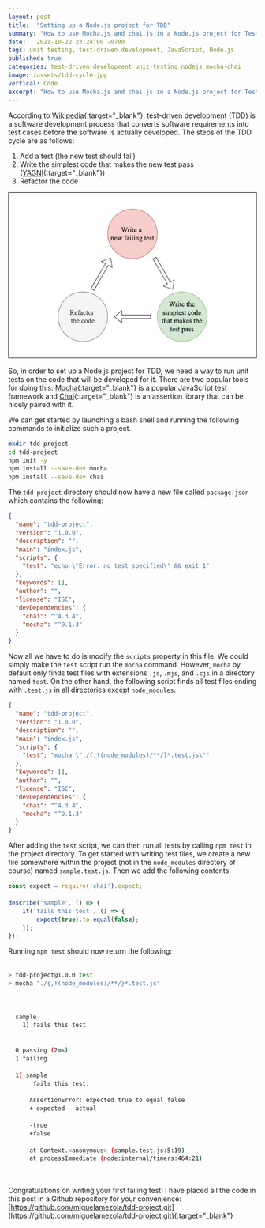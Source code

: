 ```yaml
---
layout: post
title:  "Setting up a Node.js project for TDD"
summary: "How to use Mocha.js and chai.js in a Node.js project for Test-Driven Development (TDD)"
date:   2021-10-22 23:24:00 -0700
tags: unit testing, test-driven development, JavaScript, Node.js
published: true
categories: test-driven-development unit-testing nodejs mocha-chai
image: /assets/tdd-cycle.jpg
vertical: Code
excerpt: "How to use Mocha.js and chai.js in a Node.js project for Test-Driven Development (TDD)"
---
```


According to [Wikipedia](https://en.wikipedia.org/wiki/Test-driven_development){:target="_blank"}, test-driven development (TDD) is a software development process that converts software requirements into test cases before the software is actually developed.  The steps of the TDD cycle are as follows:

1. Add a test (the new test should fail)
2. Write the simplest code that makes the new test pass ([YAGNI](https://www.martinfowler.com/bliki/Yagni.html){:target="_blank"})
3. Refactor the code

![TDD Cycle](/assets/tdd-cycle.jpg)

So, in order to set up a Node.js project for TDD, we need a way to run unit tests on the code that will be developed for it.  There are two popular tools for doing this: [Mocha](https://mochajs.org){:target="_blank"} is a popular JavaScript test framework and [Chai](https://www.chaijs.com){:target="_blank"} is an assertion library that can be nicely paired with it.

We can get started by launching a bash shell and running the following commands to initialize such a project.

```bash
mkdir tdd-project
cd tdd-project
npm init -y
npm install --save-dev mocha
npm install --save-dev chai
```

The `tdd-project` directory should now have a new file called `package.json` which contains the following:

```json
{
  "name": "tdd-project",
  "version": "1.0.0",
  "description": "",
  "main": "index.js",
  "scripts": {
    "test": "echo \"Error: no test specified\" && exit 1"
  },
  "keywords": [],
  "author": "",
  "license": "ISC",
  "devDependencies": {
    "chai": "^4.3.4",
    "mocha": "^9.1.3"
  }
}
```
Now all we have to do is modify the `scripts` property in this file.  We could simply make the `test` script run the `mocha` command.  However, `mocha` by default only finds test files with extensions `.js`, `.mjs`, and `.cjs` in a directory named `test`.  On the other hand, the following script finds all test files ending with `.test.js` in all directories except `node_modules`.

```json
{
  "name": "tdd-project",
  "version": "1.0.0",
  "description": "",
  "main": "index.js",
  "scripts": {
    "test": "mocha \"./{,!(node_modules)/**/}*.test.js\""
  },
  "keywords": [],
  "author": "",
  "license": "ISC",
  "devDependencies": {
    "chai": "^4.3.4",
    "mocha": "^9.1.3"
  }
}
```

After adding the `test` script, we can then run all tests by calling `npm test` in the project directory.  To get started with writing test files, we create a new file somewhere within the project (not in the `node_modules` directory of course) named `sample.test.js`.  Then we add the following contents:

```javascript
const expect = require('chai').expect;

describe('sample', () => {
	it('fails this test', () => {
		expect(true).to.equal(false);
	});
});
```

Running `npm test` should now return the following:

```bash

> tdd-project@1.0.0 test
> mocha "./{,!(node_modules)/**/}*.test.js"



  sample
    1) fails this test


  0 passing (2ms)
  1 failing

  1) sample
       fails this test:

      AssertionError: expected true to equal false
      + expected - actual

      -true
      +false

      at Context.<anonymous> (sample.test.js:5:19)
      at processImmediate (node:internal/timers:464:21)




```
Congratulations on writing your first failing test!  I have placed all the code in this post in a Github repository for your convenience: [https://github.com/miguelamezola/tdd-project.git](https://github.com/miguelamezola/tdd-project.git){:target="_blank"}
